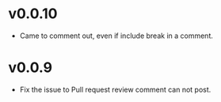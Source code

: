 # v0.0.10
- Came to comment out, even if include break in a comment.

# v0.0.9
- Fix the issue to Pull request review comment can not post.
